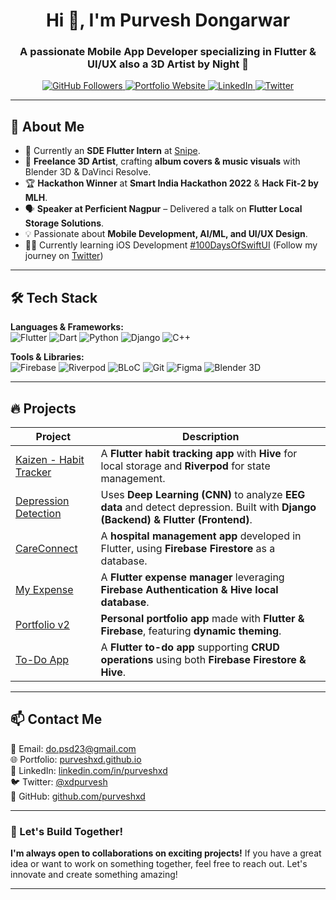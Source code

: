 <h1 align="center">Hi 👋, I'm Purvesh Dongarwar</h1>
<h3 align="center">A passionate Mobile App Developer specializing in Flutter & UI/UX also a 3D Artist by Night 🌃</h3>

<p align="center">
  <a href="https://github.com/purveshxd">
    <img src="https://img.shields.io/github/followers/purveshxd?label=Followers&style=social" alt="GitHub Followers" />
  </a>
  <a href="https://purveshxd.github.io">
     <img src="https://img.shields.io/badge/Portfolio-Website-blue?" alt="Portfolio Website" />
  </a>
  <a href="https://linkedin.com/in/purveshxd">
    <img src="https://img.shields.io/badge/LinkedIn-Purvesh%20Dongarwar-blue?logo=linkedin" alt="LinkedIn" />
  </a>
  <a href="https://twitter.com/xdpurvesh">
    <img src="https://img.shields.io/badge/Twitter-%40xdpurvesh-blue?logo=twitter" alt="Twitter" />
  </a>
</p>

---

## 🚀 About Me  
- 🔭 Currently an **SDE Flutter Intern** at [Snipe](https://www.snipeit.ai/).  
- 🎨 **Freelance 3D Artist**, crafting **album covers & music visuals** with Blender 3D & DaVinci Resolve.  
- 🏆 **Hackathon Winner** at **Smart India Hackathon 2022** & **Hack Fit-2 by MLH**.  
- 🗣 **Speaker at Perficient Nagpur** – Delivered a talk on **Flutter Local Storage Solutions**.  
- 💡 Passionate about **Mobile Development, AI/ML, and UI/UX Design**.
- 👨‍💻 Currently learning iOS Development [#100DaysOfSwiftUI](https://www.hackingwithswift.com/100/swiftui) (Follow my journey on [Twitter](https://www.x.com/xdpurvesh))

---

## 🛠 Tech Stack  
**Languages & Frameworks:**  
![Flutter](https://img.shields.io/badge/Flutter-02569B?style=for-the-badge&logo=flutter&logoColor=white)
![Dart](https://img.shields.io/badge/Dart-0175C2?style=for-the-badge&logo=dart&logoColor=white)
![Python](https://img.shields.io/badge/Python-3776AB?style=for-the-badge&logo=python&logoColor=white)
![Django](https://img.shields.io/badge/Django-092E20?style=for-the-badge&logo=django&logoColor=white)
![C++](https://img.shields.io/badge/C++-00599C?style=for-the-badge&logo=c%2B%2B&logoColor=white)

**Tools & Libraries:**  
![Firebase](https://img.shields.io/badge/Firebase-FFCA28?style=for-the-badge&logo=firebase&logoColor=black)
![Riverpod](https://img.shields.io/badge/Riverpod-00599C?style=for-the-badge&logo=flutter&logoColor=white)
![BLoC](https://img.shields.io/badge/BLoC-02569B?style=for-the-badge&logo=flutter&logoColor=white)
![Git](https://img.shields.io/badge/Git-F05032?style=for-the-badge&logo=git&logoColor=white)
![Figma](https://img.shields.io/badge/Figma-F24E1E?style=for-the-badge&logo=figma&logoColor=white)
![Blender 3D](https://img.shields.io/badge/Blender-F5792A?style=for-the-badge&logo=blender&logoColor=white)

---

## 🔥 Projects  
| Project | Description |
|---------|------------|
| [Kaizen - Habit Tracker](https://github.com/purveshxd/thehabitapp) | A **Flutter habit tracking app** with **Hive** for local storage and **Riverpod** for state management. |
| [Depression Detection](https://github.com/purveshxd/emotion-detection-ai) | Uses **Deep Learning (CNN)** to analyze **EEG data** and detect depression. Built with **Django (Backend) & Flutter (Frontend)**. |
| [CareConnect](https://github.com/purveshxd/care_connect) | A **hospital management app** developed in Flutter, using **Firebase Firestore** as a database. |
| [My Expense](https://github.com/purveshxd/myExpenses) | A **Flutter expense manager** leveraging **Firebase Authentication & Hive local database**. |
| [Portfolio v2](https://flutter-portfolio-ea261.firebaseapp.com/) | **Personal portfolio app** made with **Flutter & Firebase**, featuring **dynamic theming**. |
| [To-Do App](https://github.com/purveshxd/todo_firebase) | A **Flutter to-do app** supporting **CRUD operations** using both **Firebase Firestore & Hive**. |

---

## 📫 Contact Me  
📧 Email: [do.psd23@gmail.com](mailto:do.psd23@gmail.com)  
🌐 Portfolio: [purveshxd.github.io](https://purveshxd.github.io/purveshxd-portfolio-3.0/)  
🔗 LinkedIn: [linkedin.com/in/purveshxd](https://www.linkedin.com/in/purveshxd/)  
🐦 Twitter: [@xdpurvesh](https://twitter.com/xdpurvesh)  
💼 GitHub: [github.com/purveshxd](https://github.com/purveshxd)  

---

### 🚀 Let's Build Together!  
**I'm always open to collaborations on exciting projects!** If you have a great idea or want to work on something together, feel free to reach out. Let's innovate and create something amazing!  

---
